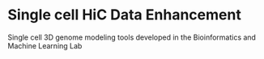 # Single cell HiC Data Enhancement
Single cell 3D genome modeling tools developed in the Bioinformatics and Machine Learning Lab
